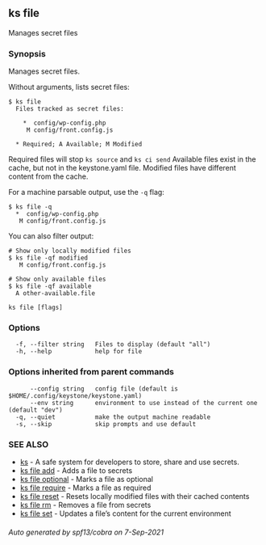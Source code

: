 ## ks file

Manages secret files

### Synopsis

Manages secret files.

Without arguments, lists secret files:
```
$ ks file
  Files tracked as secret files:

    *  config/wp-config.php
     M config/front.config.js

  * Required; A Available; M Modified
```

Required files will stop `ks source` and `ks ci send`
Available files exist in the cache, but not in the keystone.yaml file.
Modified files have different content from the cache.

For a machine parsable output, use the `-q` flag:
```
$ ks file -q
  *  config/wp-config.php
   M config/front.config.js
```

You can also filter output:
```
# Show only locally modified files
$ ks file -qf modified
   M config/front.config.js

# Show only available files
$ ks file -qf available
  A other-available.file
```


```
ks file [flags]
```

### Options

```
  -f, --filter string   Files to display (default "all")
  -h, --help            help for file
```

### Options inherited from parent commands

```
      --config string   config file (default is $HOME/.config/keystone/keystone.yaml)
      --env string      environment to use instead of the current one (default "dev")
  -q, --quiet           make the output machine readable
  -s, --skip            skip prompts and use default
```

### SEE ALSO

* [ks](ks.md)	 - A safe system for developers to store, share and use secrets.
* [ks file add](ks_file_add.md)	 - Adds a file to secrets
* [ks file optional](ks_file_optional.md)	 - Marks a file as optional
* [ks file require](ks_file_require.md)	 - Marks a file as required
* [ks file reset](ks_file_reset.md)	 - Resets locally modified files with their cached contents
* [ks file rm](ks_file_rm.md)	 - Removes a file from secrets
* [ks file set](ks_file_set.md)	 - Updates a file’s content for the current environment

###### Auto generated by spf13/cobra on 7-Sep-2021
